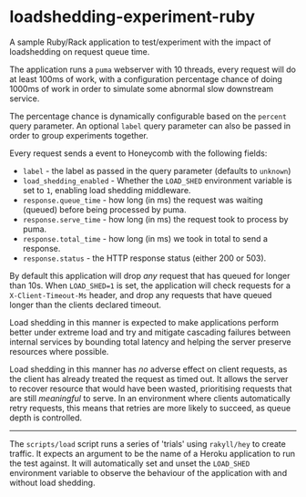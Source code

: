 # loadshedding-experiment-ruby

A sample Ruby/Rack application to test/experiment with the impact of
loadshedding on request queue time.

The application runs a `puma` webserver with 10 threads, every request will
do at least 100ms of work, with a configuration percentage chance of doing 1000ms
of work in order to simulate some abnormal slow downstream service.

The percentage chance is dynamically configurable based on the `percent` query
parameter. An optional `label` query parameter can also be passed in order to
group experiments together.

Every request sends a event to Honeycomb with the following fields:

- `label` - the label as passed in the query parameter (defaults to `unknown`)
- `load_shedding_enabled` - Whether the `LOAD_SHED` environment variable is set to `1`, enabling load shedding middleware.
- `response.queue_time` - how long (in ms) the request was waiting (queued) before being processed by puma.
- `response.serve_time` - how long (in ms) the request took to process by puma.
- `response.total_time` - how long (in ms) we took in total to send a response.
- `response.status` - the HTTP response status (either 200 or 503).


By default this application will drop _any_ request that has queued for longer
than 10s. When `LOAD_SHED=1` is set, the application will check requests for a
`X-Client-Timeout-Ms` header, and drop any requests that have queued longer
than the clients declared timeout.

Load shedding in this manner is expected to make applications perform better
under extreme load and try and mitigate cascading failures between internal
services by bounding total latency and helping the server preserve resources
where possible.

Load shedding in this manner has _no_ adverse effect on client requests, as the
client has already treated the request as timed out. It allows the server to
recover resource that would have been wasted, prioritising requests that are
still _meaningful_ to serve. In an environment where clients automatically
retry requests, this means that retries are more likely to succeed, as queue
depth is controlled.

---

The `scripts/load` script runs a series of 'trials' using `rakyll/hey` to
create traffic. It expects an argument to be the name of a Heroku application
to run the test against. It will automatically set and unset the `LOAD_SHED`
environment variable to observe the behaviour of the application with and
without load shedding.
